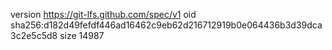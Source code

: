 version https://git-lfs.github.com/spec/v1
oid sha256:d182d49fefdf446ad16462c9eb62d216712919b0e064436b3d39dca3c2e5c5d8
size 14987
